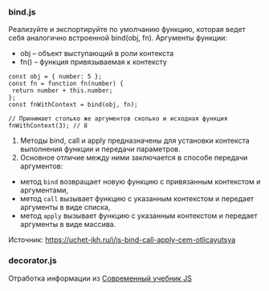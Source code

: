 ### bind.js

Реализуйте и экспортируйте по умолчанию функцию, которая ведет себя аналогично встроенной bind(obj, fn). Аргументы функции:

- obj – объект выступающий в роли контекста
- fn() – функция привязываемая к контексту

```
const obj = { number: 5 };
const fn = function fn(number) {
 return number + this.number;
};
const fnWithContext = bind(obj, fn);

// Принимает столько же аргументов сколько и исходная функция
fnWithContext(3); // 8
```

1. Методы bind, call и apply предназначены для установки контекста выполнения функции и передачи параметров.
2. Основное отличие между ними заключается в способе передачи аргументов:

- метод `bind` возвращает новую функцию с привязанным контекстом и аргументами,
- метод `call` вызывает функцию с указанным контекстом и передает аргументы в виде списка,
- метод `apply` вызывает функцию с указанным контекстом и передает аргументы в виде массива.

Источник: https://uchet-jkh.ru/i/js-bind-call-apply-cem-otlicayutsya

### decorator.js

Отработка информации из [Современный учебник JS](https://learn.javascript.ru/call-apply-decorators)
